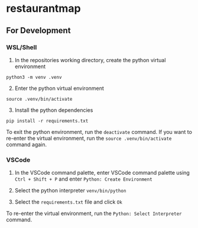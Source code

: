 # restaurantmap

## For Development

### WSL/Shell

1. In the repositories working directory, create the python virtual environment

```shell
python3 -m venv .venv
```

2. Enter the python virtual environment

```shell
source .venv/bin/activate
```

3. Install the python dependencies

```shell
pip install -r requirements.txt
```

To exit the python environment, run the `deactivate` command. If you want to re-enter the virtual environment, run the `source .venv/bin/activate` command again.

### VSCode

1. In the VSCode command palette, enter VSCode command palette using `Ctrl + Shift + P` and enter `Python: Create Environment`

2. Select the python interpreter `venv/bin/python`

3. Select the `requirements.txt` file and click `Ok`

To re-enter the virtual environment, run the `Python: Select Interpreter` command.

